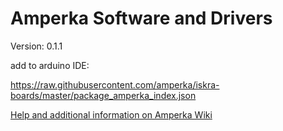 # Amperka Software and Drivers

Version: 0.1.1<br>

add to arduino IDE:

https://raw.githubusercontent.com/amperka/iskra-boards/master/package_amperka_index.json

[Help and additional information on Amperka Wiki](http://wiki.amperka.ru/%D0%BF%D1%80%D0%BE%D0%B4%D1%83%D0%BA%D1%82%D1%8B:iskra-nano-pro)
